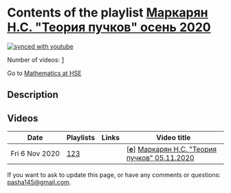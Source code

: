 # Contents of the playlist [Маркарян Н.С. "Теория пучков" осень 2020](https://www.youtube.com/playlist?list=PLq3E5oubNNoBgA_Hvu9IH0O1y-X4EyyCX)

[![synced with youtube](https://img.shields.io/github/last-commit/mathphysschool/mathphysschool.github.io/autoupdate1?label=synced%20with%20youtube)](https://github.com/mathphysschool/mathphysschool.github.io/commits/autoupdate1)

Number of videos: [1](#videos)

Go to [Mathematics at HSE](../README.md)

## Description



## Videos

|Date|Playlists|Links|Video title|
|---|---|---|---|
| Fri&nbsp;6&nbsp;Nov&nbsp;2020 | [123](../playlists/123 "Маркарян Н.С. &#34;Теория пучков&#34; осень 2020") |  | [[**e**](https://studio.youtube.com/video/wzg3oCvG2TU/edit "Edit")] [Маркарян Н.С. &#34;Теория пучков&#34; 05.11.2020](https://www.youtube.com/watch?v=wzg3oCvG2TU&list=PLq3E5oubNNoBgA_Hvu9IH0O1y-X4EyyCX) |


 If you want to ask to update this page, or have any comments or questions: <pasha145@gmail.com>.